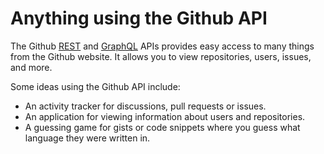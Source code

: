 # Anything using the Github API

The Github [REST](https://docs.github.com/es/rest) and [GraphQL](https://docs.github.com/es/graphql) APIs provides easy access to many things from the Github website. It allows you to view repositories, users, issues, and more.

Some ideas using the Github API include:

- An activity tracker for discussions, pull requests or issues.
- An application for viewing information about users and repositories.
- A guessing game for gists or code snippets where you guess what language they were written in.
